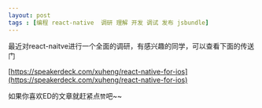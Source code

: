 ```yaml
---
layout: post
tags : [编程 react-native  调研 理解 开发 调试 发布 jsbundle]
---
```


最近对react-naitve进行一个全面的调研，有感兴趣的同学，可以查看下面的传送门

[https://speakerdeck.com/xuheng/react-native-for-ios](https://speakerdeck.com/xuheng/react-native-for-ios)

如果你喜欢ED的文章就赶紧点`赞`吧~~

